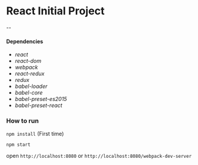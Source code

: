 # React Initial Project
--
#### Dependencies

- *react*
- *react-dom*
- *webpack*
- *react-redux*
- *redux*
- *babel-loader*
- *babel-core*
- *babel-preset-es2015*
- *babel-preset-react*

### How to run
 `npm install` (First time)

 `npm start`

 open `http://localhost:8080` or `http://localhost:8080/webpack-dev-server`

